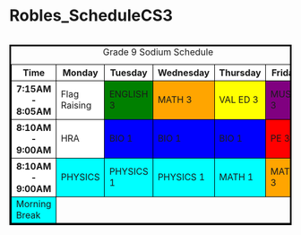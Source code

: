 # Robles_ScheduleCS3
<!DOCTYPE html>
<table>
<table style = "border: 3px solid black; border-collapse:collapse">
<caption> Grade 9 Sodium Schedule </caption>
<colgroup>
    <col span="7" style="background-color: white">
    <col style="background-color:white">
  </colgroup>	

<tr>
<th style = "border: 1px solid black"> Time </th>
<th style = "border: 1px solid black"> Monday </th>
<th style = "border: 1px solid black"> Tuesday </th>
<th style = "border: 1px solid black"> Wednesday </th>
<th style = "border: 1px solid black"> Thursday </th>
<th style = "border: 1px solid black"> Friday </th>

</tr>

<tr>
<th style = "border: 1px solid black"> 7:15AM - 8:05AM </th>
<td style = "border: 1px solid black"> Flag Raising </td>
<td style = "border: 1px solid black; background-color:green"> ENGLISH 3 </td>
<td style = "border: 1px solid black; background-color:orange"> MATH 3 </td>
<td style = "border: 1px solid black; background-color:yellow"> VAL ED 3 </td>
<td style = "border: 1px solid black; background-color:purple"> MUSIC 3 </td>
</tr> 
<tr>
<th style = "border: 1px solid black"> 8:10AM - 9:00AM </th>
<td style = "border: 1px solid black; background-color:"> HRA </td>
<td style = "border: 1px solid black; background-color:blue"> BIO 1</td>
<td style = "border: 1px solid black; background-color:blue"> BIO 1</td>
<td style = "border: 1px solid black; background-color:blue"> BIO 1</td>
<td style = "border: 1px solid black; background-color:red"> PE 3</td>
    </tr>
    <tr>
    <th style = "border: 1px solid black"> 8:10AM - 9:00AM </th>
<td style = "border: 1px solid black; background-color:aqua"> PHYSICS </td>
<td style = "border: 1px solid black; background-color:aqua"> PHYSICS 1</td>
<td style = "border: 1px solid black; background-color:aqua"> PHYSICS 1</td>
<td style = "border: 1px solid black; background-color:aqua"> MATH 1</td>
<td style = "border: 1px solid black; background-color:orange"> MATH 3</td>
    </tr>
    <tr>
<td style = "border: 1px solid black; background-color:aqua"> Morning Break </td>
    </tr>

    
